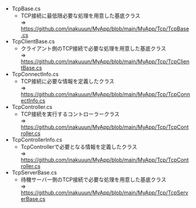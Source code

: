 - TcpBase.cs
  - TCP接続に最低限必要な処理を用意した基底クラス  
    => https://github.com/inakuuun/MyApp/blob/main/MyApp/Tcp/TcpBase.cs
- TcpClientBase.cs
  - クライアント側のTCP接続で必要な処理を用意した基底クラス  
    => https://github.com/inakuuun/MyApp/blob/main/MyApp/Tcp/TcpClientBase.cs
- TcpConnectInfo.cs
  - TCP接続に必要な情報を定義したクラス  
    => https://github.com/inakuuun/MyApp/blob/main/MyApp/Tcp/TcpConnectInfo.cs
- TcpController.cs
  - TCP接続を実行するコントローラークラス  
    => https://github.com/inakuuun/MyApp/blob/main/MyApp/Tcp/TcpController.cs
- TcpControllerInfo.cs
  - TcpControllerで必要となる情報を定義したクラス  
    => https://github.com/inakuuun/MyApp/blob/main/MyApp/Tcp/TcpController.cs
- TcpServerBase.cs
  - 待機サーバー側のTCP接続で必要な処理を用意した基底クラス  
    => https://github.com/inakuuun/MyApp/blob/main/MyApp/Tcp/TcpServerBase.cs
